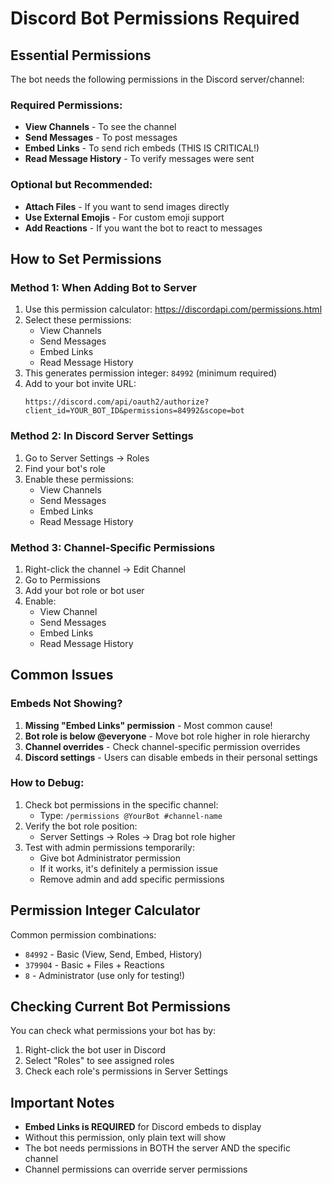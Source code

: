 # Discord Bot Permissions Required

## Essential Permissions

The bot needs the following permissions in the Discord server/channel:

### Required Permissions:
- **View Channels** - To see the channel
- **Send Messages** - To post messages
- **Embed Links** - To send rich embeds (THIS IS CRITICAL!)
- **Read Message History** - To verify messages were sent

### Optional but Recommended:
- **Attach Files** - If you want to send images directly
- **Use External Emojis** - For custom emoji support
- **Add Reactions** - If you want the bot to react to messages

## How to Set Permissions

### Method 1: When Adding Bot to Server
1. Use this permission calculator: https://discordapi.com/permissions.html
2. Select these permissions:
   - View Channels
   - Send Messages
   - Embed Links
   - Read Message History
3. This generates permission integer: `84992` (minimum required)
4. Add to your bot invite URL: 
   ```
   https://discord.com/api/oauth2/authorize?client_id=YOUR_BOT_ID&permissions=84992&scope=bot
   ```

### Method 2: In Discord Server Settings
1. Go to Server Settings → Roles
2. Find your bot's role
3. Enable these permissions:
   - View Channels
   - Send Messages
   - Embed Links
   - Read Message History

### Method 3: Channel-Specific Permissions
1. Right-click the channel → Edit Channel
2. Go to Permissions
3. Add your bot role or bot user
4. Enable:
   - View Channel
   - Send Messages
   - Embed Links
   - Read Message History

## Common Issues

### Embeds Not Showing?
1. **Missing "Embed Links" permission** - Most common cause!
2. **Bot role is below @everyone** - Move bot role higher in role hierarchy
3. **Channel overrides** - Check channel-specific permission overrides
4. **Discord settings** - Users can disable embeds in their personal settings

### How to Debug:
1. Check bot permissions in the specific channel:
   - Type: `/permissions @YourBot #channel-name`
2. Verify the bot role position:
   - Server Settings → Roles → Drag bot role higher
3. Test with admin permissions temporarily:
   - Give bot Administrator permission
   - If it works, it's definitely a permission issue
   - Remove admin and add specific permissions

## Permission Integer Calculator

Common permission combinations:
- `84992` - Basic (View, Send, Embed, History)
- `379904` - Basic + Files + Reactions
- `8` - Administrator (use only for testing!)

## Checking Current Bot Permissions

You can check what permissions your bot has by:
1. Right-click the bot user in Discord
2. Select "Roles" to see assigned roles
3. Check each role's permissions in Server Settings

## Important Notes

- **Embed Links is REQUIRED** for Discord embeds to display
- Without this permission, only plain text will show
- The bot needs permissions in BOTH the server AND the specific channel
- Channel permissions can override server permissions